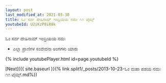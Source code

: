 ```yaml
---
layout: post
last_modified_at: 2021-03-30
title: ಓಂ ಸರ್ವ ದೇಹಿನಾಮ್ ಇಂದ್ರಿಯಯ ನಮಃ ೧೧ ಟೈಮ್ಸ್
youtubeId: U2iKzP8iR8k
---
```

 
 
 ಓಂ ಸರ್ವ ದೇಹಿನಾಮ್ ಇಂದ್ರಿಯಯ ನಮಃ  
 
 -  ಎಲ್ಲಾ ಪ್ರಾಣಿಗಳ ಸಂವೇದನಾ ಅಂಗಗಳು ಯಾರು 
 
  
 
  
 
 
 
 
 
 


{% include youtubePlayer.html id=page.youtubeId %}
 
[Next]({{ site.baseurl }}{% link  split1/_posts/2013-10-23-ಓಂ ಮಹಾ ಪಡಯ ನಮಃ ೧೧ ಟೈಮ್ಸ್.md%})
 
